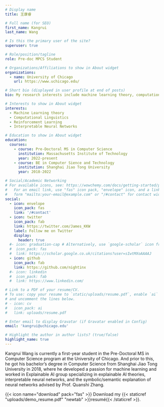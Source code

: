 ```yaml
---
# Display name
title: 王康睿

# Full name (for SEO)
first_name: Kangrui
last_name: Wang

# Is this the primary user of the site?
superuser: true

# Role/position/tagline
role: Pre-doc MPCS Student

# Organizations/Affiliations to show in About widget
organizations:
  - name: University of Chicago
    url: https://www.uchicago.edu/

# Short bio (displayed in user profile at end of posts)
bio: My research interests include machine learning theory, computational linguistics and computer vision, theoretical foundation of reinforcement learning.

# Interests to show in About widget
interests:
  - Machine Learning theory
  - Computational Linguistics
  - Reinforcement Learning
  - Interpretable Neural Networks

# Education to show in About widget
education:
  courses:
    - course: Pre-Doctoral MS in Computer Science
      institution: Massachusetts Institute of Technology
      year: 2022-present
    - course: BE in Computer Sience and Technology
      institution: Shanghai Jiao Tong University
      year: 2018-2022

# Social/Academic Networking
# For available icons, see: https://wowchemy.com/docs/getting-started/page-builder/#icons
#   For an email link, use "fas" icon pack, "envelope" icon, and a link in the
#   form "mailto:your-email@example.com" or "/#contact" for contact widget.
social:
  - icon: envelope
    icon_pack: fas
    link: '/#contact'
  - icon: twitter
    icon_pack: fab
    link: https://twitter.com/James_KKW
    label: Follow me on Twitter
    display:
      header: true
  #- icon: graduation-cap # Alternatively, use `google-scholar` icon from `ai` icon pack
  #  icon_pack: fas
  #  link: https://scholar.google.co.uk/citations?user=sIwtMXoAAAAJ
  - icon: github
    icon_pack: fab
    link: https://github.com/nightinx
  #- icon: linkedin
  #  icon_pack: fab
  #  link: https://www.linkedin.com/

# Link to a PDF of your resume/CV.
# To use: copy your resume to `static/uploads/resume.pdf`, enable `ai` icons in `params.yaml`,
# and uncomment the lines below.
# - icon: cv
#   icon_pack: ai
#   link: uploads/resume.pdf

# Enter email to display Gravatar (if Gravatar enabled in Config)
email: 'kangrui@uchicago.edu'

# Highlight the author in author lists? (true/false)
highlight_name: true
---
```


Kangrui Wang is currently a first-year student in the Pre-Doctoral MS in Computer Science program at the University of Chicago. And prior to this, he got his bachelor’s degree in Computer Science from Shanghai Jiao Tong University in 2018, where he developed a passion for machine learning and worked in Explainable AI group specializing in explainable AI theories, interpretable neural networks, and the symbolic/semantic explanation of neural networks advised by Prof. Quanshi Zhang.

{{< icon name="download" pack="fas" >}} Download my {{< staticref "uploads/demo_resume.pdf" "newtab" >}}resumé{{< /staticref >}}.
